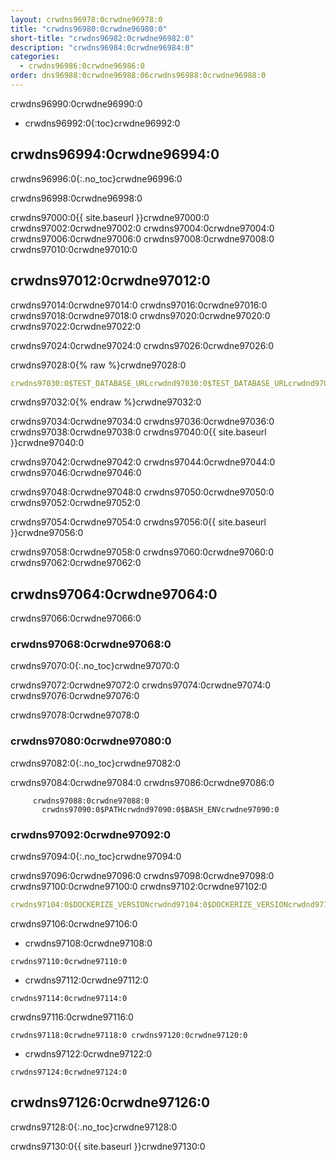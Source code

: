```yaml
---
layout: crwdns96978:0crwdne96978:0
title: "crwdns96980:0crwdne96980:0"
short-title: "crwdns96982:0crwdne96982:0"
description: "crwdns96984:0crwdne96984:0"
categories:
  - crwdns96986:0crwdne96986:0
order: dns96988:0crwdne96988:06crwdns96988:0crwdne96988:0
---
```

crwdns96990:0crwdne96990:0

- crwdns96992:0{:toc}crwdne96992:0

## crwdns96994:0crwdne96994:0

crwdns96996:0{:.no_toc}crwdne96996:0

crwdns96998:0crwdne96998:0

crwdns97000:0{{ site.baseurl }}crwdne97000:0 crwdns97002:0crwdne97002:0 crwdns97004:0crwdne97004:0 crwdns97006:0crwdne97006:0 crwdns97008:0crwdne97008:0 crwdns97010:0crwdne97010:0

## crwdns97012:0crwdne97012:0

crwdns97014:0crwdne97014:0 crwdns97016:0crwdne97016:0 crwdns97018:0crwdne97018:0 crwdns97020:0crwdne97020:0 crwdns97022:0crwdne97022:0

crwdns97024:0crwdne97024:0 crwdns97026:0crwdne97026:0

crwdns97028:0{% raw %}crwdne97028:0

```yaml
crwdns97030:0$TEST_DATABASE_URLcrwdnd97030:0$TEST_DATABASE_URLcrwdnd97030:0$TEST_DATABASE_URLcrwdne97030:0
```

crwdns97032:0{% endraw %}crwdne97032:0

crwdns97034:0crwdne97034:0 crwdns97036:0crwdne97036:0 crwdns97038:0crwdne97038:0 crwdns97040:0{{ site.baseurl }}crwdne97040:0

crwdns97042:0crwdne97042:0 crwdns97044:0crwdne97044:0 crwdns97046:0crwdne97046:0

crwdns97048:0crwdne97048:0 crwdns97050:0crwdne97050:0 crwdns97052:0crwdne97052:0

crwdns97054:0crwdne97054:0 crwdns97056:0{{ site.baseurl }}crwdne97056:0

crwdns97058:0crwdne97058:0 crwdns97060:0crwdne97060:0 crwdns97062:0crwdne97062:0

## crwdns97064:0crwdne97064:0

crwdns97066:0crwdne97066:0

### crwdns97068:0crwdne97068:0

crwdns97070:0{:.no_toc}crwdne97070:0

crwdns97072:0crwdne97072:0 crwdns97074:0crwdne97074:0 crwdns97076:0crwdne97076:0

crwdns97078:0crwdne97078:0

### crwdns97080:0crwdne97080:0

crwdns97082:0{:.no_toc}crwdne97082:0

crwdns97084:0crwdne97084:0 crwdns97086:0crwdne97086:0

         crwdns97088:0crwdne97088:0
           crwdns97090:0$PATHcrwdnd97090:0$BASH_ENVcrwdne97090:0
    

### crwdns97092:0crwdne97092:0

crwdns97094:0{:.no_toc}crwdne97094:0

crwdns97096:0crwdne97096:0 crwdns97098:0crwdne97098:0 crwdns97100:0crwdne97100:0 crwdns97102:0crwdne97102:0

```yaml
crwdns97104:0$DOCKERIZE_VERSIONcrwdnd97104:0$DOCKERIZE_VERSIONcrwdnd97104:0$DOCKERIZE_VERSIONcrwdnd97104:0$DOCKERIZE_VERSIONcrwdne97104:0
```

crwdns97106:0crwdne97106:0

- crwdns97108:0crwdne97108:0

`crwdns97110:0crwdne97110:0`

- crwdns97112:0crwdne97112:0

`crwdns97114:0crwdne97114:0`

crwdns97116:0crwdne97116:0

`crwdns97118:0crwdne97118:0 crwdns97120:0crwdne97120:0`

- crwdns97122:0crwdne97122:0

`crwdns97124:0crwdne97124:0`

## crwdns97126:0crwdne97126:0

crwdns97128:0{:.no_toc}crwdne97128:0

crwdns97130:0{{ site.baseurl }}crwdne97130:0